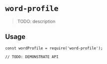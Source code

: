 # `word-profile`

> TODO: description

## Usage

```
const wordProfile = require('word-profile');

// TODO: DEMONSTRATE API
```
